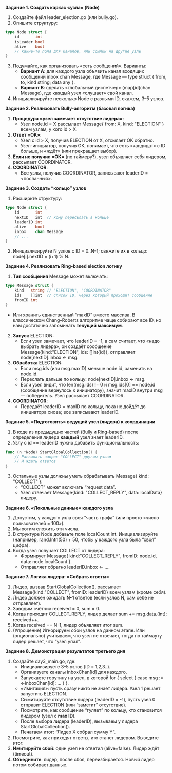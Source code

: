 **Задание 1. Создать каркас «узла» (Node)**
1. Создайте файл leader_election.go (или bully.go).
2. Опишите структуру:
```go
type Node struct {
    id       int
    isLeader bool
    alive    bool
    // какие-то поля для каналов, или ссылки на другие узлы
}
```
3. Подумайте, как организовать «сеть сообщений». Варианты:
    * **Вариант A**: для каждого узла объявить канал входящих сообщений inbox chan Message, где Message — type struct { from, to, kind string; data any }.
    * **Вариант B**: сделать «глобальный диспетчер» (map[id]chan Message), где каждый узел «слушает» свой канал.
4. Инициализируйте несколько Node c разными ID, скажем, 3–5 узлов.

**Задание 2. Реализовать Bully-алгоритм (базовая логика)**
1. **Процедура «узел замечает отсутствие лидера»**:
    * Узел node.id = X рассылает Message{ from: X, kind: "ELECTION" } всем узлам, у кого id > X.
2. **Ответ «OK»**:
    * Узел с id > X, получив ELECTION от X, отсылает OK обратно.
    * Узел-инициатор, получив OK, понимает, что есть «кандидат» с ID больше, и «ждёт» (или прекращает выбор).
3. **Если не получил «OK»** (по таймеру?), узел объявляет себя лидером, рассылает COORDINATOR.
4. **COORDINATOR**:
    * Все узлы, получив COORDINATOR, записывают leaderID = <посланный>.

**Задание 3. Создать “кольцо” узлов**
1. Расширьте структуру:
```go
type Node struct {
    id       int
    nextID   int  // кому пересылать в кольце
    leaderID int
    alive    bool
    inbox    chan Message
    // ...
}
```
2. Инициализируйте N узлов c ID = 0..N-1; свяжите их в кольцо: node[i].nextID = (i+1) % N.

**Задание 4. Реализовать Ring-based election логику**
1. **Тип сообщения** Message может включать:
```go
type Message struct {
    kind   string // "ELECTION", "COORDINATOR"
    ids    []int  // список ID, через который проходит сообщение
    fromID int
}
```
* Или хранить единственный “maxID” вместо массива. В классическом Chang–Roberts алгоритме чаще собирают все ID, но нам достаточно запоминать **текущий максимум**.
2. **Запуск** ELECTION:
    * Если узел замечает, что leaderID = -1, а сам считает, что «надо выбрать лидера», он создаёт сообщение Message{kind:"ELECTION", ids: []int{id}}, отправляет node[nextID].inbox <- msg.
3. **Обработка** ELECTION:
    * Если msg.ids (или msg.maxID) меньше node.id, заменить на node.id.
    * Переслать дальше по кольцу: node[nextID].inbox <- msg.
    * Если узел видит, что len(msg.ids) != 0 и msg.ids[0] == node.id (сообщение вернулось к инициатору), значит maxID внутри msg — победитель. Узел рассылает COORDINATOR.
4. **COORDINATOR**:
    * Передаёт leaderID = maxID по кольцу, пока не дойдёт до инициатора снова; все записывают leaderID.

**Задание 5. «Подготовить» ведущий узел (лидера) к координации**
1. В коде из предыдущих частей (Bully и Ring-based) после определения лидера **каждый** узел знает leaderID.
2. Узлу с id == leaderID нужно добавить функциональность:
```go
func (n *Node) StartGlobalCollection() {
    // Рассылать запрос "COLLECT" другим узлам
    // И ждать ответов
}
```
3. Остальные узлы должны уметь обрабатывать Message{ kind: "COLLECT" }:
    * “COLLECT” может включать “request data”.
    * Узел отвечает Message{kind: "COLLECT_REPLY", data: localData} лидеру.

**Задание 6. «Локальные данные» каждого узла**
1. Допустим, у каждого узла своя “часть графа” (или просто «число пользователей = 100»).
2. Мы хотим сложить эти числа.
3. В структуре Node добавьте поле localCount int. Инициализируйте (например, rand.Intn(50) + 50, чтобы у каждого узла была “своя” цифра).
4. Когда узел получает COLLECT от лидера:
    * Формирует Message{ kind:"COLLECT_REPLY", fromID: node.id, data: node.localCount }.
    * Отправляет обратно leaderID.inbox <- ....

**Задание 7. Логика лидера: «Собрать ответы»**
1. Лидер, вызвав StartGlobalCollection(), рассылает Message{kind:"COLLECT", fromID: leaderID} всем узлам (кроме себя).
2. Лидер должен ожидать **N-1** ответов (если узлов N, сам себе не отправляет).
3. Заводим счётчик received = 0, sum = 0.
4. Когда приходит COLLECT_REPLY, лидер делает sum += msg.data.(int); received++.
5. Когда received == N-1, лидер объявляет итог sum.
6. (Упрощение) Игнорируем сбои узлов на данном этапе. Или (опционально) учитываем, что узел не отвечает, тогда по таймауту лидер решает, что “узел упал”.

**Задание 8. Демонстрация результатов третьего дня**
1. Создайте day3_main.go, где:
    * Инициализируете 3–5 узлов (ID = 1,2,3..).
    * Организуете каналы inboxChan[id] для каждого.
    * Запускаете горутину на узел, в которой for { select { case msg := <-inboxChan[id]: ... } }.
    * «Имитация»: пусть сразу никто не знает лидера. Узел 1 решает запустить ELECTION.
    * Сымитируйте отсутствие лидера (leaderID = -1), пусть узел 0 отправит ELECTION (или “заметит” отсутствие).
    * Посмотрите, как сообщение “гуляет” по кольцу, кто становится лидером (узел с **max ID**).
    * После выбора лидера (leaderID), вызываем у лидера StartGlobalCollection().
    * Печатаем итог: “Лидер X собрал сумму Y”.
2. Посмотрите, как приходят ответы, кто станет лидером. Выведите итог.
3. **Имитируйте сбой**: один узел не ответил (alive=false). Лидер ждёт (timeout).
4. **Объедините**: лидер, после сбоя, переизбирается. Новый лидер потом собирает данные.